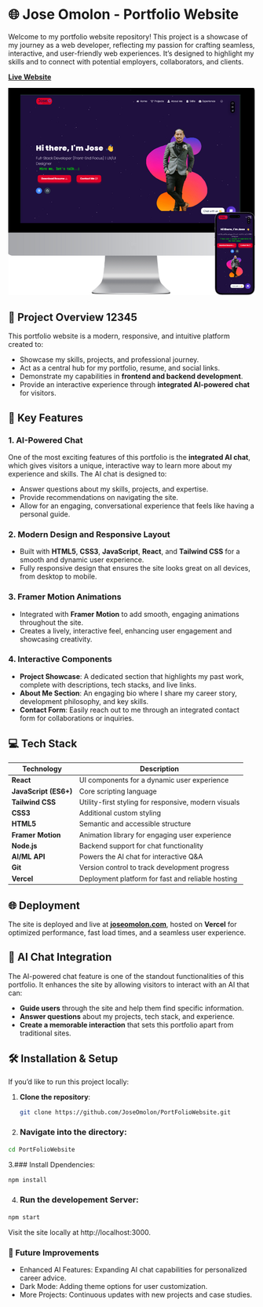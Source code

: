 # 🌐 Jose Omolon - Portfolio Website

Welcome to my portfolio website repository! This project is a showcase of my journey as a web developer, reflecting my passion for crafting seamless, interactive, and user-friendly web experiences. It’s designed to highlight my skills and to connect with potential employers, collaborators, and clients.

**[Live Website](https://www.joseomolon.com/)**

![Portfolio Website Screenshot](PortScreenshot.png) <!-- You can add a link to a screenshot image here -->

## 🎯 Project Overview 12345

This portfolio website is a modern, responsive, and intuitive platform created to:
- Showcase my skills, projects, and professional journey.
- Act as a central hub for my portfolio, resume, and social links.
- Demonstrate my capabilities in **frontend and backend development**.
- Provide an interactive experience through **integrated AI-powered chat** for visitors.

## 🚀 Key Features

### 1. AI-Powered Chat
One of the most exciting features of this portfolio is the **integrated AI chat**, which gives visitors a unique, interactive way to learn more about my experience and skills. The AI chat is designed to:
- Answer questions about my skills, projects, and expertise.
- Provide recommendations on navigating the site.
- Allow for an engaging, conversational experience that feels like having a personal guide.

### 2. Modern Design and Responsive Layout
- Built with **HTML5**, **CSS3**, **JavaScript**, **React**, and **Tailwind CSS** for a smooth and dynamic user experience.
- Fully responsive design that ensures the site looks great on all devices, from desktop to mobile.

### 3. Framer Motion Animations
- Integrated with **Framer Motion** to add smooth, engaging animations throughout the site.
- Creates a lively, interactive feel, enhancing user engagement and showcasing creativity.

### 4. Interactive Components
- **Project Showcase**: A dedicated section that highlights my past work, complete with descriptions, tech stacks, and live links.
- **About Me Section**: An engaging bio where I share my career story, development philosophy, and key skills.
- **Contact Form**: Easily reach out to me through an integrated contact form for collaborations or inquiries.

## 💻 Tech Stack

| Technology         | Description                                    |
|--------------------|------------------------------------------------|
| **React**          | UI components for a dynamic user experience    |
| **JavaScript (ES6+)** | Core scripting language                     |
| **Tailwind CSS**   | Utility-first styling for responsive, modern visuals |
| **CSS3**           | Additional custom styling                      |
| **HTML5**          | Semantic and accessible structure              |
| **Framer Motion**  | Animation library for engaging user experience |
| **Node.js**        | Backend support for chat functionality         |
| **AI/ML API**      | Powers the AI chat for interactive Q&A         |
| **Git**            | Version control to track development progress  |
| **Vercel**         | Deployment platform for fast and reliable hosting |

## 🌐 Deployment
The site is deployed and live at **[joseomolon.com](https://www.joseomolon.com)**, hosted on **Vercel** for optimized performance, fast load times, and a seamless user experience.

## 🧠 AI Chat Integration
The AI-powered chat feature is one of the standout functionalities of this portfolio. It enhances the site by allowing visitors to interact with an AI that can:
- **Guide users** through the site and help them find specific information.
- **Answer questions** about my projects, tech stack, and experience.
- **Create a memorable interaction** that sets this portfolio apart from traditional sites.

## 🛠️ Installation & Setup

If you’d like to run this project locally:

1. **Clone the repository**:
   ```bash
   git clone https://github.com/JoseOmolon/PortFolioWebsite.git

2. ### Navigate into the directory:
```bash
cd PortFolioWebsite
```

3.### Install Dpendencies:
```bash
npm install
```

4. ### Run the developement Server:
```bash
npm start
```
Visit the site locally at http://localhost:3000.


### 📌 Future Improvements
- Enhanced AI Features: Expanding AI chat capabilities for personalized career advice.
- Dark Mode: Adding theme options for user customization.
- More Projects: Continuous updates with new projects and case studies.

